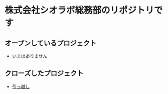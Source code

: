 # 株式会社シオラボ総務部のリポジトリです

## オープンしているプロジェクト

- いまはありません


## クローズしたプロジェクト

- [引っ越し](https://github.com/shiolab/general/projects/2)

